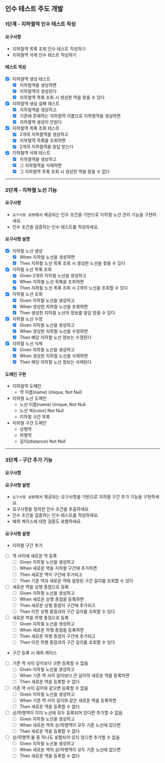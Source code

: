 ## 인수 테스트 주도 개발

### 1단계 - 지하철역 인수 테스트 작성
#### 요구사항
* 지하철역 목록 조회 인수 테스트 작성하기
* 지하철역 삭제 인수 테스트 작성하기

#### 테스트 작성
- [x] 지하철역 생성 테스트
  - [x] 지하철역을 생성하면
  - [x] 지하철역이 생성된다
  - [x] 지하철역 목록 조회 시 생성한 역을 찾을 수 있다
- [x] 지하철역 생성 실패 테스트
  - [x] 지하철역을 생성하고
  - [x] 기존에 존재하는 지하철역 이름으로 지하철역을 생성하면
  - [x] 지하철역 생성이 안된다
- [x] 지하철역 목록 조회 테스트
  - [x] 2개의 지하철역을 생성하고
  - [x] 지하철역 목록을 조회하면
  - [x] 2개의 지하철역을 응답 받는다
- [x] 지하철역 삭제 테스트
  - [x] 지하철역을 생성하고
  - [x] 그 지하철역을 삭제하면
  - [x] 그 지하철역 목록 조회 시 생성한 역을 찾을 수 없다

---

### 2단계 - 지하철 노선 기능
#### 요구사항
* `요구사항 설명`에서 제공되는 인수 조건을 기반으로 지하철 노선 관리 기능을 구현하세요.
* 인수 조건을 검증하는 인수 테스트를 작성하세요.

#### 요구사항 설명
- [x] 지하철 노선 생성
  - [x] When 지하철 노선을 생성하면
  - [x] Then 지하철 노선 목록 조회 시 생성한 노선을 찾을 수 있다
- [x] 지하철 노선 목록 조회
  - [x] Given 2개의 지하철 노선을 생성하고
  - [x] When 지하철 노선 목록을 조회하면
  - [x] Then 지하철 노선 목록 조회 시 2개의 노선을 조회할 수 있다
- [x] 지하철 노선 조회
  -[x] Given 지하철 노선을 생성하고
  -[x] When 생성한 지하철 노선을 조회하면
  -[x] Then 생성한 지하철 노선의 정보를 응답 받을 수 있다
- [x] 지하철 노선 수정
  -[x] Given 지하철 노선을 생성하고
  -[x] When 생성한 지하철 노선을 수정하면
  -[x] Then 해당 지하철 노선 정보는 수정된다
- [x] 지하철 노선 삭제
  - [x] Given 지하철 노선을 생성하고
  - [x] When 생성한 지하철 노선을 삭제하면
  - [x] Then 해당 지하철 노선 정보는 삭제된다

#### 도메인 구현
* 지하철역 도메인
  * 역 이름(name) Unique, Not Null
* 지하철 노선 도메인
  * 노선 이름(name) Unique, Not Null
  * 노선 색(color) Not Null
  * 지하철 구간 목록
* 지하철 구간 도메인
  * 상행역
  * 하행역
  * 길이(distance) Not Null

---

### 3단계 - 구간 추가 기능
#### 요구사항

#### 요구사항 설명
* `요구사항 설명`에서 제공되는 요구사항을 기반으로 지하철 구간 추가 기능을 구현하세요.
* 요구사항을 정의한 인수 조건을 추출하세요.
* 인수 조건을 검증하는 인수 테스트를 작성하세요.
* 예외 케이스에 대한 검증도 포함하세요.

#### 요구사항 설명
* 지하철 구간 추가
- [ ] 역 사이에 새로운 역 등록
  - [ ] Given 지하철 노선을 생성하고
  - [ ] When 새로운 역을 지하철 구간에 추가하면
  - [ ] Then 새로운 역이 구간에 추가되고
  - [ ] Then 기존 역과 새로운 역에 설정된 구간 길이를 조회할 수 있다
- [ ] 새로운 역을 상행 종점으로 등록
  - [ ] Given 지하철 노선을 생성하고
  - [ ] When 새로운 상행 종점을 등록하면
  - [ ] Then 새로운 상행 종점이 구간에 추가되고
  - [ ] Then 이전 상행 종점과의 구간 길이를 조회할 수 있다
- [ ] 새로운 역을 하행 종점으로 등록
  - [ ] Given 지하철 노선을 생성하고
  - [ ] When 새로운 하행 종점을 등록하면
  - [ ] Then 새로운 하행 종점이 구간에 추가되고
  - [ ] Then 이전 하행 종점과의 구간 길이를 조회할 수 있다

* 구간 등록 시 예외 케이스
- [ ] 기존 역 사이 길이보다 크면 등록할 수 없음
  - [ ] Given 지하철 노선을 생성하고
  - [ ] When 기존 역 사이 길이보다 큰 길이의 새로운 역을 등록하면
  - [ ] Then 새로운 역을 등록할 수 없다
- [ ] 기존 역 사이 길이와 같으면 등록할 수 없음
  - [ ] Given 지하철 노선을 생성하고
  - [ ] When 기존 역 사이 길이와 같은 새로운 역을 등록하면
  - [ ] Then 새로운 역을 등록할 수 없다
- [ ] 상/하행역이 이미 노선에 모두 등록되어 있다면 추가할 수 없음
  - [ ] Given 지하철 노선을 생성하고
  - [ ] When 새로운 역의 상/하행역이 모두 기존 노선에 있으면
  - [ ] Then 새로운 역을 등록할 수 없다
- [ ] 상/하행역 둘 중 하나도 포함되어 있지 않으면 추가할 수 없음
  - [ ] Given 지하철 노선을 생성하고
  - [ ] When 새로운 역의 상/하행역이 모두 기존 노선에 없으면
  - [ ] Then 새로운 역을 등록할 수 없다
